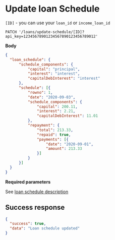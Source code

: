 # Update loan Schedule

`[ID]` - you can use your `loan_id` or `income_loan_id`

```http
PATCH '/loans/update-schedule/[ID]?api_key=12345678901234567890123456789012'
```

**Body**

```json
{
  "loan_schedule": {
      "schedule_components": {
          "capital": "principal",
          "interest": "interest",
          "capitalDebInterest": "interest"
      },
      "schedule": [{
          "rowno": 1,
          "date": "2020-09-03",
          "schedule_components": {
              "capital": 200.11,
              "interest": 2.21,
              "capitalDebInterest": 11.01
          },
          "repayment": {
              "total": 213.33,
              "repaid": true,
              "payments": [{
                  "date": "2020-09-01",
                  "amount": 213.33
              }]
          }
      }]
  }
}
```


**Required parameters**

See [loan schedule description](./classificators/loan_schedule.md)

## Success response

```json
{
  "success": true,
  "data": "Loan schedule updated"
}
```